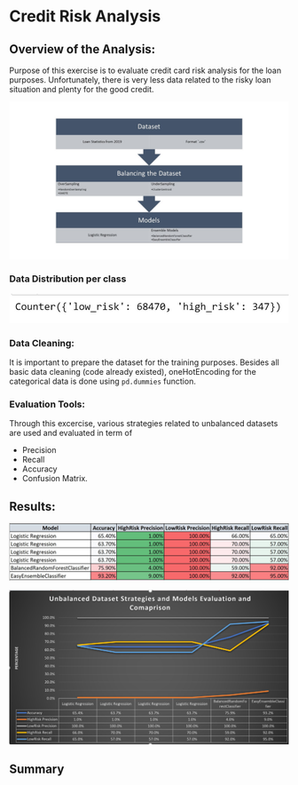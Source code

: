 # Credit Risk Analysis
## Overview of the Analysis:

Purpose of this exercise is to evaluate credit card risk analysis for the loan purposes. Unfortunately, there is very less data related to the risky loan situation and plenty for the good credit. 

![summary](Images/summary.jpg)


### Data Distribution per class 

![y_labels](Images/Labels.JPG)

### Data Cleaning:
It is important to prepare the dataset for the training purposes. Besides all basic data cleaning (code already existed), oneHotEncoding for the categorical data is done using `pd.dummies` function. 

### Evaluation Tools:

Through this excercise, various strategies related to unbalanced datasets are used and evaluated in term of 
- Precision
- Recall
- Accuracy
- Confusion Matrix. 

## Results: 

![Evaluation](Images/Evaluation_Summary.JPG)

![Evaluation](Images/Evaluation_Summary_graph.JPG)





## Summary
 
